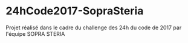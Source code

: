 # 24hCode2017-SopraSteria
Projet réalisé dans le cadre du challenge des 24h du code de 2017 par l'équipe SOPRA STERIA
